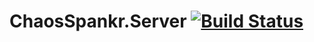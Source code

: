 # ChaosSpankr.Server [![Build Status](https://travis-ci.org/tsangste/ChaosSpankr.Server.svg?branch=travisbuild)](https://travis-ci.org/tsangste/ChaosSpankr.Server)
